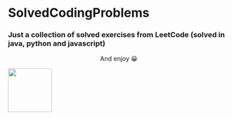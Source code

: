 # SolvedCodingProblems
### Just a collection of solved exercises from LeetCode (solved in java, python and javascript)
<p align="center">
And enjoy 😀
</p>
<img src="https://media1.giphy.com/media/v1.Y2lkPTc5MGI3NjExdDdyMmd3aDZvMXExMTB3NWxtb2Q1YjRmemEzbm9tN2pqNHZvMDAybiZlcD12MV9pbnRlcm5hbF9naWZfYnlfaWQmY3Q9Zw/7ivF2qc6Dgnq7pTkdQ/giphy.gif" width="100"/>

